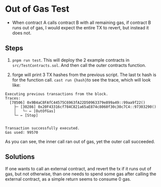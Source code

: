 # Out of Gas Test

- When contract A calls contract B with all remaining gas, if contract B runs out of gas, I would expect the entire TX to revert, but instead it does not.

## Steps

1. `pnpm run test`. This will deploy the 2 example contracts in `src/TestContracts.sol`. And then call the outer contracts function.

2. forge will print 3 TX hashes from the previous script. The last tx hash is for the function call. `cast run {hash}`to see the trace, which will look like:

```
Executing previous transactions from the block.
Traces:
  [78506] 0x9B4aC8FAfC44575C6963fA22D50963379e899a49::99aa9f22()
    ├─ [30286] 0x20F43316cf784C821a65aE874c8060f30c30c7C4::97303290()
    │   └─ ← [OutOfGas]
    └─ ← [Stop]


Transaction successfully executed.
Gas used: 99570
```

As you can see, the inner call ran out of gas, yet the outer call succeeded.

## Solutions

If one wants to call an external contract, and revert the tx if it runs out of gas, but not otherwise, than one needs to spend some gas after calling the external contract, as a simple return seems to consume 0 gas.